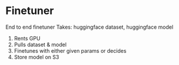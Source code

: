 # Finetuner
End to end finetuner
Takes: huggingface dataset, huggingface model
1) Rents GPU
2) Pulls dataset & model
3) Finetunes with either given params or decides
4) Store model on S3
